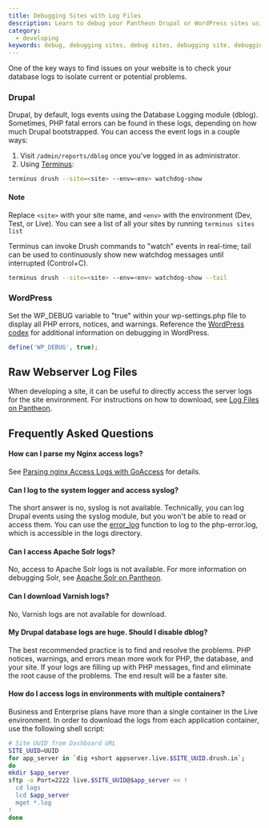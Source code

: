 ```yaml
---
title: Debugging Sites with Log Files
description: Learn to debug your Pantheon Drupal or WordPress sites using database log files.
category:
  - developing
keywords: debug, debugging sites, debug sites, debugging site, debugging mysql, debug sql, troubleshoot mysql, troubleshoot sql, database logs, db logs, where are db logs stored, where are database logs
---
```

One of the key ways to find issues on your website is to check your database logs to isolate current or potential problems.

### Drupal

Drupal, by default, logs events using the Database Logging module (dblog). Sometimes, PHP fatal errors can be found in these logs, depending on how much Drupal bootstrapped. You can access the event logs in a couple ways:  

1. Visit `/admin/reports/dblog` once you've logged in as administrator.
2. Using [Terminus](https://github.com/pantheon-systems/cli):  

```bash
terminus drush --site=<site> --env=<env> watchdog-show
```
<div class="alert alert-info" role="alert">
<h4>Note</h4>
Replace <code>&lt;site&gt;</code> with your site name, and <code>&lt;env&gt;</code> with the environment (Dev, Test, or Live). You can see a list of all your sites by running <code>terminus sites list</code></div>

Terminus can invoke Drush commands to "watch" events in real-time; tail can be used to continuously show new watchdog messages until interrupted (Control+C).  

```bash
terminus drush --site=<site> --env=<env> watchdog-show --tail
```

### WordPress

Set the WP_DEBUG variable to "true" within your wp-settings.php file to display all PHP errors, notices, and warnings. Reference the [WordPress codex](http://codex.wordpress.org/Debugging_in_WordPress) for additional information on debugging in WordPress.

```php
define('WP_DEBUG', true);
```

## Raw Webserver Log Files
When developing a site, it can be useful to directly access the server logs for the site environment. For instructions on how to download, see [Log Files on Pantheon](/docs/articles/sites/logs/#download-raw-webserver-log-files).

## Frequently Asked Questions

#### How can I parse my Nginx access logs?

See [Parsing nginx Access Logs with GoAccess](/docs/articles/sites/logs/nginx-access-log) for details.

#### Can I log to the system logger and access syslog?

The short answer is no, syslog is not available. Technically, you can log Drupal events using the syslog module, but you won't be able to read or access them.  You can use the [error_log](http://php.net/manual/en/function.error-log.php) function to log to the php-error.log, which is accessible in the logs directory.

#### Can I access Apache Solr logs?

No, access to Apache Solr logs is not available. For more information on debugging Solr, see [Apache Solr on Pantheon](/docs/articles/sites/apache-solr).

#### Can I download Varnish logs?

No, Varnish logs are not available for download.

#### My Drupal database logs are huge. Should I disable dblog?

The best recommended practice is to find and resolve the problems. PHP notices, warnings, and errors mean more work for PHP, the database, and your site. If your logs are filling up with PHP messages, find and eliminate the root cause of the problems. The end result will be a faster site.  

#### How do I access logs in environments with multiple containers?

Business and Enterprise plans have more than a single container in the Live environment. In order to download the logs from each application container, use the following shell script:

```bash
# Site UUID from Dashboard URL
SITE_UUID=UUID
for app_server in `dig +short appserver.live.$SITE_UUID.drush.in`;
do
mkdir $app_server
sftp -o Port=2222 live.$SITE_UUID@$app_server << !
  cd logs
  lcd $app_server
  mget *.log
!
done
```
